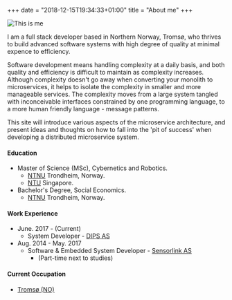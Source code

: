 +++
date = "2018-12-15T19:34:33+01:00"
title = "About me"
+++

![This is me][1]

I am a full stack developer based in Northern Norway, Tromsø, who thrives to build advanced software systems with high degree of quality at minimal expence to efficiency. 

Software development means handling complexity at a daily basis, and both quality and efficiency is difficult to maintain as complexity increases. Although complexity doesn't go away when converting your monolith to microservices, it helps to isolate the complexity in smaller and more manageable services. The complexity moves from a large system tangled with inconceivable interfaces constrained by one programming language, to a more human friendly language - message patterns. 

This site will introduce various aspects of the microservice architecture, and present ideas and thoughts on how to fall into the 'pit of success' when developing a distributed microservice system.

#### Education

* Master of Science (MSc), Cybernetics and Robotics.
    * [NTNU](https://www.ntnu.no/) Trondheim, Norway.
    * [NTU](https://www.ntu.edu.sg/) Singapore.
* Bachelor's Degree, Social Economics.
    * [NTNU](https://www.ntnu.no/) Trondheim, Norway.

#### Work Experience
* June. 2017 - (Current)
    * System Developer - [DIPS AS](https://www.dips.com/uk)
* Aug. 2014 - May. 2017
    * Software & Embedded System Developer - [Sensorlink AS](https://sensorlink.no/)
        * (Part-time next to studies)

#### Current Occupation
* [Tromsø (NO)](https://goo.gl/maps/4J7ZhFrjJWz)

[1]: /img/about_circle.png